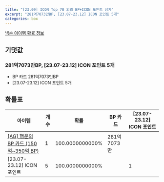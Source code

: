 ```yaml
---
title: "[23.09] ICON Top 70 의뢰 BP+ICON 포인트 상자"
excerpt: "281억7073만BP, [23.07-23.12] ICON 포인트 5개"
categories: box
---
```

[넥슨 아이템 확률 정보](http://iteminfo.nexon.com/probability/fo4?sn=7255)

## 기댓값
### 281억7073만BP, [23.07-23.12] ICON 포인트 5개
  - BP 카드 281억7073만BP
  - [23.07-23.12] ICON 포인트 5개

## 확률표

|아이템|개수|확률|BP 카드|[23.07-23.12] ICON 포인트|
|---|---|---|---|---|
|[[AG] 행운의 BP 카드 (150억~350억 BP)](/bp/7262)|1|100.0000000000%|281억7073만||
|[23.07-23.12] ICON 포인트|5|100.0000000000%||1|

